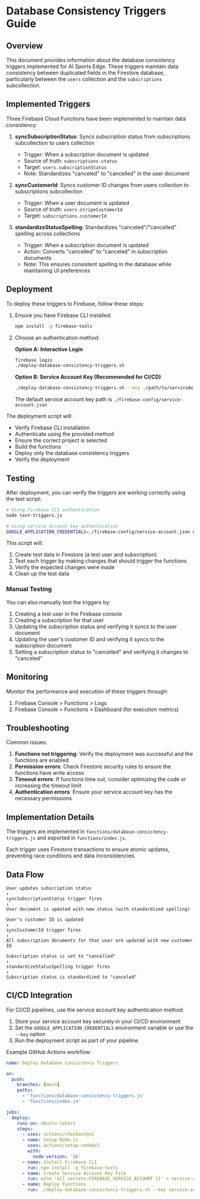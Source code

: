 # Database Consistency Triggers Guide

## Overview

This document provides information about the database consistency triggers implemented for AI Sports Edge. These triggers maintain data consistency between duplicated fields in the Firestore database, particularly between the `users` collection and the `subscriptions` subcollection.

## Implemented Triggers

Three Firebase Cloud Functions have been implemented to maintain data consistency:

1. **syncSubscriptionStatus**: Syncs subscription status from subscriptions subcollection to users collection

   - Trigger: When a subscription document is updated
   - Source of truth: `subscriptions.status`
   - Target: `users.subscriptionStatus`
   - Note: Standardizes "canceled" to "cancelled" in the user document

2. **syncCustomerId**: Syncs customer ID changes from users collection to subscriptions subcollection

   - Trigger: When a user document is updated
   - Source of truth: `users.stripeCustomerId`
   - Target: `subscriptions.customerId`

3. **standardizeStatusSpelling**: Standardizes "canceled"/"cancelled" spelling across collections
   - Trigger: When a subscription document is updated
   - Action: Converts "cancelled" to "canceled" in subscription documents
   - Note: This ensures consistent spelling in the database while maintaining UI preferences

## Deployment

To deploy these triggers to Firebase, follow these steps:

1. Ensure you have Firebase CLI installed:

   ```bash
   npm install -g firebase-tools
   ```

2. Choose an authentication method:

   **Option A: Interactive Login**

   ```bash
   firebase login
   ./deploy-database-consistency-triggers.sh
   ```

   **Option B: Service Account Key (Recommended for CI/CD)**

   ```bash
   ./deploy-database-consistency-triggers.sh --key ./path/to/serviceAccountKey.json
   ```

   The default service account key path is `./firebase-config/service-account.json`

The deployment script will:

- Verify Firebase CLI installation
- Authenticate using the provided method
- Ensure the correct project is selected
- Build the functions
- Deploy only the database consistency triggers
- Verify the deployment

## Testing

After deployment, you can verify the triggers are working correctly using the test script:

```bash
# Using Firebase CLI authentication
node test-triggers.js

# Using service account key authentication
GOOGLE_APPLICATION_CREDENTIALS=./firebase-config/service-account.json node test-triggers.js
```

This script will:

1. Create test data in Firestore (a test user and subscription)
2. Test each trigger by making changes that should trigger the functions
3. Verify the expected changes were made
4. Clean up the test data

### Manual Testing

You can also manually test the triggers by:

1. Creating a test user in the Firebase console
2. Creating a subscription for that user
3. Updating the subscription status and verifying it syncs to the user document
4. Updating the user's customer ID and verifying it syncs to the subscription document
5. Setting a subscription status to "cancelled" and verifying it changes to "canceled"

## Monitoring

Monitor the performance and execution of these triggers through:

1. Firebase Console > Functions > Logs
2. Firebase Console > Functions > Dashboard (for execution metrics)

## Troubleshooting

Common issues:

1. **Functions not triggering**: Verify the deployment was successful and the functions are enabled
2. **Permission errors**: Check Firestore security rules to ensure the functions have write access
3. **Timeout errors**: If functions time out, consider optimizing the code or increasing the timeout limit
4. **Authentication errors**: Ensure your service account key has the necessary permissions

## Implementation Details

The triggers are implemented in `functions/database-consistency-triggers.js` and exported in `functions/index.js`.

Each trigger uses Firestore transactions to ensure atomic updates, preventing race conditions and data inconsistencies.

## Data Flow

```
User updates subscription status
↓
syncSubscriptionStatus trigger fires
↓
User document is updated with new status (with standardized spelling)

User's customer ID is updated
↓
syncCustomerId trigger fires
↓
All subscription documents for that user are updated with new customer ID

Subscription status is set to "cancelled"
↓
standardizeStatusSpelling trigger fires
↓
Subscription status is standardized to "canceled"
```

## CI/CD Integration

For CI/CD pipelines, use the service account key authentication method:

1. Store your service account key securely in your CI/CD environment
2. Set the `GOOGLE_APPLICATION_CREDENTIALS` environment variable or use the `--key` option
3. Run the deployment script as part of your pipeline

Example GitHub Actions workflow:

```yaml
name: Deploy Database Consistency Triggers

on:
  push:
    branches: [main]
    paths:
      - 'functions/database-consistency-triggers.js'
      - 'functions/index.js'

jobs:
  deploy:
    runs-on: ubuntu-latest
    steps:
      - uses: actions/checkout@v2
      - name: Setup Node.js
        uses: actions/setup-node@v2
        with:
          node-version: '16'
      - name: Install Firebase CLI
        run: npm install -g firebase-tools
      - name: Create Service Account Key File
        run: echo '${{ secrets.FIREBASE_SERVICE_ACCOUNT }}' > service-account.json
      - name: Deploy Functions
        run: ./deploy-database-consistency-triggers.sh --key service-account.json
```
